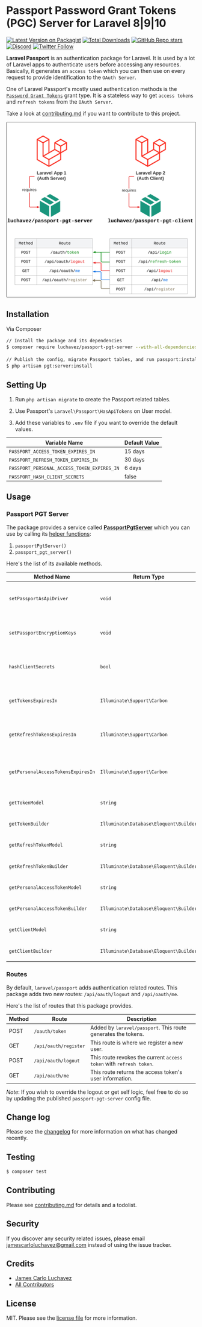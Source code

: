 # Passport Password Grant Tokens (PGC) Server for Laravel 8|9|10

[![Latest Version on Packagist][ico-version]][link-packagist]
[![Total Downloads][ico-downloads]][link-downloads]
[![GitHub Repo stars][ico-stars]][link-stars]
[![Discord][ico-discord]][link-discord]
[![Twitter Follow][ico-twitter]][link-twitter]

**Laravel Passport** is an authentication package for Laravel. It is used by a lot of Laravel apps to authenticate users before accessing any resources. Basically, it generates an `access token` which you can then use on every request to provide identification to the `OAuth Server`.

One of Laravel Passport's mostly used authentication methods is the [`Password Grant Tokens`](https://laravel.com/docs/8.x/passport#password-grant-tokens) grant type. It is a stateless way to get `access tokens` and `refresh tokens` from the `OAuth Server`.

Take a look at [contributing.md](contributing.md) if you want to contribute to this project.

![Passport PGT Client-Server](./images/passport-pgt.png)

## Installation

Via Composer

``` bash
// Install the package and its dependencies
$ composer require luchavez/passport-pgt-server --with-all-dependencies

// Publish the config, migrate Passport tables, and run passport:install
$ php artisan pgt:server:install
```

## Setting Up

1. Run `php artisan migrate` to create the Passport related tables.

2. Use Passport's `Laravel\Passport\HasApiTokens` on User model.

3. Add these variables to `.env` file if you want to override the default values.

| Variable Name                                | Default Value |
|----------------------------------------------|---------------|
| `PASSPORT_ACCESS_TOKEN_EXPIRES_IN`           | 15 days       |
| `PASSPORT_REFRESH_TOKEN_EXPIRES_IN`          | 30 days       |
| `PASSPORT_PERSONAL_ACCESS_TOKEN_EXPIRES_IN`  | 6 days        |
| `PASSPORT_HASH_CLIENT_SECRETS`               | false         |

## Usage

### Passport PGT Server

The package provides a service called [**PassportPgtServer**](src/Services/PassportPgtServer.php) which you can use by calling its [helper functions](helpers/passport-pgt-server-helper.php):
1. `passportPgtServer()`
2. `passport_pgt_server()`

Here's the list of its available methods.

| Method Name                          | Return Type                            | Description                                                     |
|--------------------------------------|----------------------------------------|-----------------------------------------------------------------|
| `setPassportAsApiDriver`             | `void`                                 | adds `api` authentication guard with `passport` as driver       |
| `setPassportEncryptionKeys`          | `void`                                 | used for overriding Passport encryption keys                    |
| `hashClientSecrets`                  | `bool`                                 | decides whether to hash or not client's secrets                 |
| `getTokensExpiresIn`                 | `Illuminate\Support\Carbon`            | gets the `Carbon` datetime for access token expiration          |
| `getRefreshTokensExpiresIn`          | `Illuminate\Support\Carbon`            | gets the `Carbon` datetime for refresh token expiration         |
| `getPersonalAccessTokensExpiresIn`   | `Illuminate\Support\Carbon`            | gets the `Carbon` datetime for personal access token expiration |
| `getTokenModel`                      | `string`                               | gets the model class name                                       |
| `getTokenBuilder`                    | `Illuminate\Database\Eloquent\Builder` | gets the model builder instance                                 |
| `getRefreshTokenModel`               | `string`                               | gets the model class name                                       |
| `getRefreshTokenBuilder`             | `Illuminate\Database\Eloquent\Builder` | gets the model builder instance                                 |
| `getPersonalAccessTokenModel`        | `string`                               | gets the model class name                                       |
| `getPersonalAccessTokenBuilder`      | `Illuminate\Database\Eloquent\Builder` | gets the model builder instance                                 |
| `getClientModel`                     | `string`                               | gets the model class name                                       |
| `getClientBuilder`                   | `Illuminate\Database\Eloquent\Builder` | gets the model builder instance                                 |

### Routes

By default, `laravel/passport` adds authentication related routes. This package adds two new routes: `/api/oauth/logout` and `/api/oauth/me`.

Here's the list of routes that this package provides.

| Method | Route                 | Description                                                         |
|--------|-----------------------|---------------------------------------------------------------------|
| POST   | `/oauth/token`        | Added by `laravel/passport`. This route generates the tokens.       |
| GET    | `/api/oauth/register` | This route is where we register a new user.                         |
| POST   | `/api/oauth/logout`   | This route revokes the current `access token` with `refresh token`. |
| GET    | `/api/oauth/me`       | This route returns the access token's user information.             |

*Note*: If you wish to override the logout or get self logic, feel free to do so by updating the published `passport-pgt-server` config file.

## Change log

Please see the [changelog](changelog.md) for more information on what has changed recently.

## Testing

``` bash
$ composer test
```

## Contributing

Please see [contributing.md](contributing.md) for details and a todolist.

## Security

If you discover any security related issues, please email jamescarloluchavez@gmail.com instead of using the issue tracker.

## Credits

- [James Carlo Luchavez][link-author]
- [All Contributors][link-contributors]

## License

MIT. Please see the [license file](license.md) for more information.

[ico-version]: https://img.shields.io/packagist/v/luchavez/passport-pgt-server.svg
[ico-downloads]: https://img.shields.io/packagist/dt/luchavez/passport-pgt-server.svg
[ico-stars]: https://img.shields.io/github/stars/luchavez-technologies/passport-pgt-server
[ico-discord]: https://img.shields.io/discord/1143744619956404295?color=8c9eff&label=Discord&logo=discord
[ico-twitter]: https://img.shields.io/twitter/follow/luchaveztech

[link-packagist]: https://packagist.org/packages/luchavez/passport-pgt-server
[link-downloads]: https://packagist.org/packages/luchavez/passport-pgt-server
[link-stars]: https://github.com/luchavez-technologies/passport-pgt-server
[link-discord]: https://discord.gg/MBxxAkQAxx
[link-twitter]: https://twitter.com/luchaveztech

[link-author]: https://github.com/luchavez-technologies
[link-contributors]: ../../contributors
